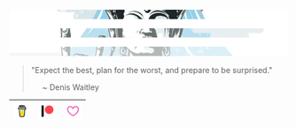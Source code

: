 ![hmmm...](https://github.com/Justin-Byrne/Justin-Byrne/blob/main/images/temple_top.png)

> "Expect the best, plan for the worst, and prepare to be surprised."
>
> &nbsp;&nbsp;&nbsp;&nbsp; ~ Denis Waitley

<!-- <span>

  <a href="https://www.buymeacoffee.com/byrnesystems">
    <img src="https://github.com/Justin-Byrne/Justin-Byrne/blob/main/images/buy-me-a-coffee.svg" width="22" />
  </a>

  &nbsp;&nbsp;

  <a href="https://www.patreon.com/byrnesystems">
    <img src="https://github.com/Justin-Byrne/Justin-Byrne/blob/main/images/patreon.svg" width="32" />
  </a>

  &nbsp;&nbsp;

  <a href="https://github.com/sponsors/Justin-Byrne">
    <img src="https://github.com/Justin-Byrne/Justin-Byrne/blob/main/images/devicons/github-original.svg" width="32" />
  </a>

</span> -->

| <a href="https://www.buymeacoffee.com/byrnesystems" target="_new"><img src="https://github.com/Justin-Byrne/Justin-Byrne/blob/main/images/buy-me-a-coffee-64.svg" width="32" /></a> | <a href="https://www.patreon.com/byrnesystems" target="_new"><img src="https://github.com/Justin-Byrne/Justin-Byrne/blob/main/images/patreon-64.svg" width="32" /></a> | <a href="https://github.com/sponsors/Justin-Byrne" target="_new"><img src="https://github.com/Justin-Byrne/Justin-Byrne/blob/main/images/github-sponsor-64.svg" width="32" /></a> |
| :---: | :---: | :---: |
